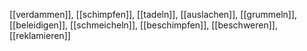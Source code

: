 [[verdammen]], [[schimpfen]], [[tadeln]], [[auslachen]], [[grummeln]], [[beleidigen]], [[schmeicheln]], [[beschimpfen]], [[beschweren]], [[reklamieren]]
